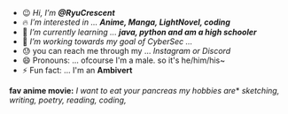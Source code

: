         
- 😉 *Hi, I’m* ***@RyuCrescent***
- 🔥 *I’m interested in ...* ***Anime, Manga, LightNovel, coding***
- 🌱 *I’m currently learning ...* ***java, python and am a high schooler***
- 💞️ *I’m working towards my goal of CyberSec ...*
- 😓 you can reach me through my ... *Instagram or Discord*
- 😄 Pronouns: ... ofcourse I'm a male. so it's he/him/his~
- ⚡ Fun fact: ... I'm an **Ambivert**

**fav anime movie:** *I want to eat your pancreas <!---*
**--->  my hobbies are** *sketching, writing, poetry, reading, coding,*
